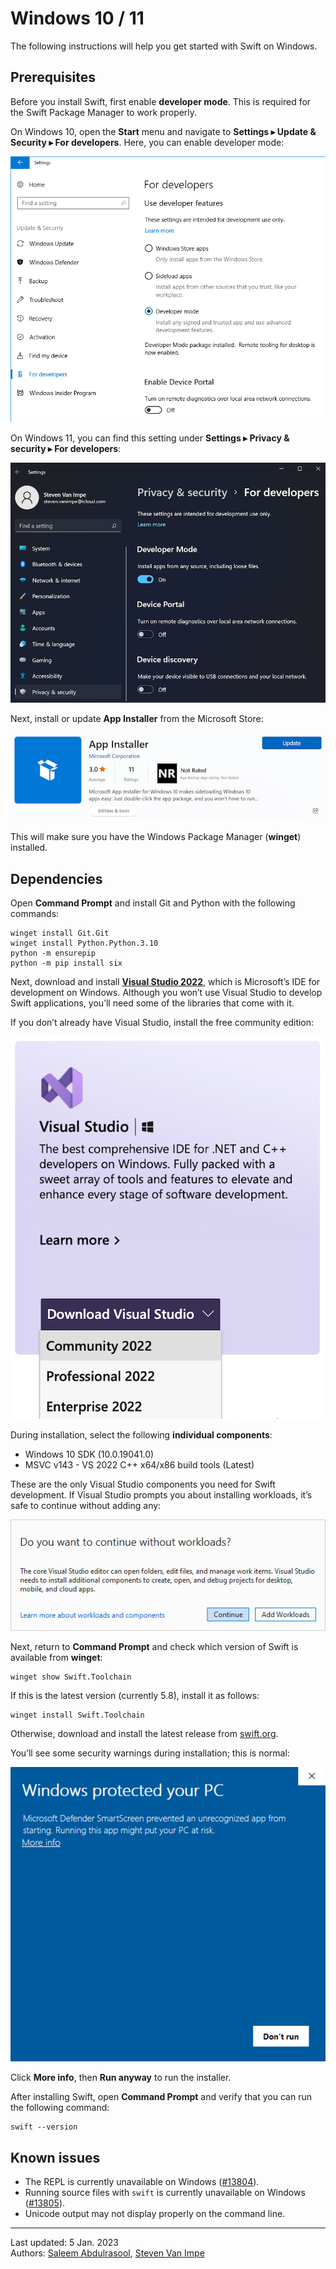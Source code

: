 # Windows 10 / 11

The following instructions will help you get started with Swift on Windows.

## Prerequisites

Before you install Swift, first enable **developer mode**. This is required for the Swift Package Manager to work properly.

On Windows 10, open the **Start** menu and navigate to **Settings ▸ Update & Security ▸ For developers**. Here, you can enable developer mode:

![](developer-mode-10.png)

On Windows 11, you can find this setting under **Settings ▸ Privacy & security ▸ For developers**:

![](developer-mode-11.png)

Next, install or update **App Installer** from the Microsoft Store:

![](app-installer.png)

This will make sure you have the Windows Package Manager (**winget**) installed.

## Dependencies

Open **Command Prompt** and install Git and Python with the following commands:

```
winget install Git.Git
winget install Python.Python.3.10
python -m ensurepip
python -m pip install six
```

Next, download and install [**Visual Studio 2022**](https://visualstudio.microsoft.com), which is Microsoft’s IDE for development on Windows. Although you won’t use Visual Studio to develop Swift applications, you’ll need some of the libraries that come with it.

If you don’t already have Visual Studio, install the free community edition:

![](visual-studio.png)

During installation, select the following **individual components**:

- Windows 10 SDK (10.0.19041.0)
- MSVC v143 - VS 2022 C++ x64/x86 build tools (Latest)

These are the only Visual Studio components you need for Swift development. If Visual Studio prompts you about installing workloads, it’s safe to continue without adding any:

![](visual-studio-workloads.png)

Next, return to **Command Prompt** and check which version of Swift is available from **winget**:

```
winget show Swift.Toolchain
```

If this is the latest version (currently 5.8), install it as follows:

```
winget install Swift.Toolchain
```

Otherwise, download and install the latest release from [swift.org](https://swift.org/download/#releases).

You’ll see some security warnings during installation; this is normal:

![](security-warning.png)

Click **More info**, then **Run anyway** to run the installer.

After installing Swift, open **Command Prompt** and verify that you can run the following command:

```
swift --version
```

## Known issues

- The REPL is currently unavailable on Windows ([#13804](https://bugs.swift.org/browse/SR-13804)).
- Running source files with `swift` is currently unavailable on Windows ([#13805](https://bugs.swift.org/browse/SR-13805)).
- Unicode output may not display properly on the command line.

---

Last updated: 5 Jan. 2023 \
Authors: [Saleem Abdulrasool](https://github.com/compnerd), [Steven Van Impe](https://github.com/svanimpe)
